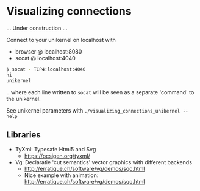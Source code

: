 
# Visualizing connections

... Under construction ...

Connect to your unikernel on localhost with
* browser @ localhost:8080
* socat @ localhost:4040

```bash
$ socat - TCP4:localhost:4040
hi 
unikernel
```
.. where each line written to `socat` will be seen as a separate 'command' 
to the unikernel.

See unikernel parameters with `./visualizing_connections_unikernel --help`

## Libraries

* TyXml: Typesafe Html5 and Svg
  * https://ocsigen.org/tyxml/ 
* Vg: Declaratie 'cut semantics' vector graphics with different backends
  * http://erratique.ch/software/vg/demos/sqc.html
  * Nice example with animation: http://erratique.ch/software/vg/demos/sqc.html

